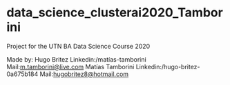 # data_science_clusterai2020_Tamborini
Project for the UTN BA Data Science Course 2020

Made by:
Hugo Britez       Linkedin:/matías-tamborini        Mail:m.tamborini@live.com
Matías Tamborini  Linkedin:/hugo-britez-0a675b184   Mail:hugobritez8@hotmail.com
